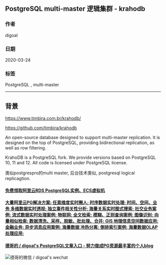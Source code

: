 ## PostgreSQL multi-master 逻辑集群 - krahodb  
                                                                                  
### 作者                                                                                                                                                  
digoal                                                                                                                                                                                           
                                                                                                    
### 日期                                                                                                                                                                                           
2020-03-24                                                                                                                                                                                       
                                                                                                                                                                                           
### 标签                                                                                                                                                                                           
PostgreSQL , multi-master                
                                                                                               
----                                                                                         
                                                                                                    
## 背景      
https://www.timbira.com.br/krahodb/  
  
https://github.com/timbira/krahodb  
  
An open-source database designed to support multi-master replication. It is designed on the top of PostgreSQL, providing bidirectional replication, as well as row filtering.  
  
KrahoDB is a PostgreSQL fork. We provide versions based on PostgreSQL 10, 11 and 12. All code is licensed under PostgreSQL license.  
  
类似postgrespro的multi master, 后台技术类似, postgresql logical replicagtion.  
  
    
  
  
  
  
  
  
  
  
  
  
  
  
  
  
  
  
  
#### [免费领取阿里云RDS PostgreSQL实例、ECS虚拟机](https://www.aliyun.com/database/postgresqlactivity "57258f76c37864c6e6d23383d05714ea")
  
  
#### [大量阿里云PG解决方案: 任意维度实时圈人; 时序数据实时处理; 时间、空间、业务 多维数据实时透视; 独立事件相关性分析; 海量关系实时图式搜索; 社交业务案例; 流式数据实时处理案例; 物联网; 全文检索; 模糊、正则查询案例; 图像识别; 向量相似检索; 数据清洗、采样、脱敏、批处理、合并; GIS 地理信息空间数据应用; 金融业务; 异步消息应用案例; 海量数据 冷热分离; 倒排索引案例; 海量数据OLAP处理应用;](https://yq.aliyun.com/topic/118 "40cff096e9ed7122c512b35d8561d9c8")
  
  
#### [德哥的 / digoal's PostgreSQL文章入口 - 努力做成PG资源最丰富的个人blog](https://github.com/digoal/blog/blob/master/README.md "22709685feb7cab07d30f30387f0a9ae")
  
  
![德哥的微信 / digoal's wechat](../pic/digoal_weixin.jpg "f7ad92eeba24523fd47a6e1a0e691b59")
  
